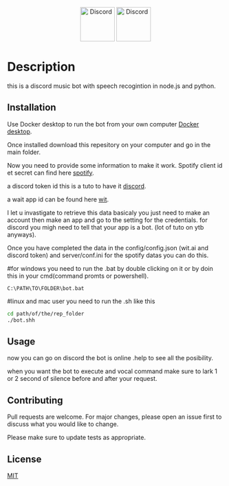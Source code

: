 <div align="center">
  <img src="https://png2.cleanpng.com/sh/eed779286e18715afb1bda03d89dc716/L0KzQYm3VMI2N5d1j5H0aYP2gLBuTf5wbJYyguU2anH5ccTqkvlxfF58fdQ2YYDzfLrqggRqd58yfep5cnX2g37xk71kd551RadqZUDpSIXsVfU4PWQ8RqI9NkS8RIaBUcUzPGcAS6ICMEO7Roq1kP5o/kisspng-node-js-javascript-web-application-express-js-comp-5ae0f84e5e7537.0464945815246930703869.png" alt="Discord" width="80"/>
  </a>
    <img src="https://upload.wikimedia.org/wikipedia/commons/c/c3/Python-logo-notext.svg" alt="Discord" width="80"/>
  </a>
</div>


# Description

this is a discord music bot with speech recogintion in node.js and python.

## Installation

Use Docker desktop to run the bot from your own computer [Docker desktop](https://www.docker.com/products/docker-desktop).

Once installed download this repesitory on your computer and go in the main folder.

Now you need to provide some information to make it work.
Spotify client id et secret can find here [spotify](https://developer.spotify.com).

a discord token id this is a tuto to have it [discord](https://discord.com/login?redirect_to=%2Fdevelopers%2Fapplications).

a wait app id can be found here [wit](https://wit.ai).

I let u invastigate to retrieve this data basicaly you just need to make an account then make an app and go to the setting for the credentials.
for discord you migh need to tell that your app is a bot. (lot of tuto on ytb anyways).

Once you have completed the data in the config/config.json (wit.ai and discord token) and server/conf.ini for the spotify datas you can do this.

#for windows you need to run the .bat by double clicking on it or by doin this in your cmd(command promts or powershell).

```batch
C:\PATH\TO\FOLDER\bot.bat
```

#linux and mac user you need to run the .sh like this

```bash
cd path/of/the/rep_folder
./bot.shh
```

## Usage

now you can go on discord the bot is online .help to see all the posibility.

when you want the bot to execute and vocal command make sure to lark 1 or 2 second of silence before and after your request.

## Contributing
Pull requests are welcome. For major changes, please open an issue first to discuss what you would like to change.

Please make sure to update tests as appropriate.

## License
[MIT](https://choosealicense.com/licenses/mit/)
